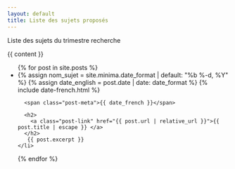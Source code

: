 ```yaml
---
layout: default
title: Liste des sujets proposés
---
```

<body>
<div class="home">

<p>

</p>
Liste des sujets du trimestre recherche
<p>

</p>

{{ content }}

<ul class="post-list">
  {% for post in site.posts %}
    <li>
      {% assign nom_sujet = site.minima.date_format | default: "%b %-d, %Y" %}
      {% assign date_english = post.date | date: date_format %}
      {% include date-french.html %}

      <span class="post-meta">{{ date_french }}</span>

      <h2>
        <a class="post-link" href="{{ post.url | relative_url }}">{{ post.title | escape }} </a>
      </h2>
       {{ post.excerpt }}
    </li>
  {% endfor %}
</ul>

</div>
</body>
